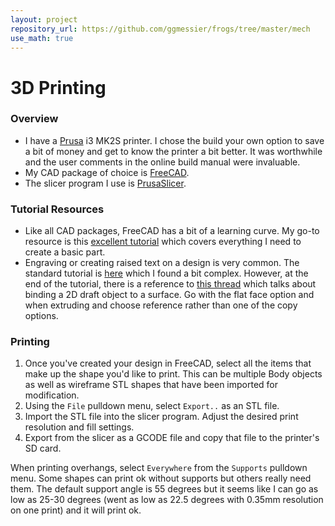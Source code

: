 ```yaml
---
layout: project
repository_url: https://github.com/ggmessier/frogs/tree/master/mech
use_math: true
---
```


# 3D Printing 

### Overview
- I have a [Prusa](http://prusa3d.com) i3 MK2S printer.  I chose the build your own option to save a bit of money and get to know the printer a bit better.  It was worthwhile and the user comments in the online build manual were invaluable.
- My CAD package of choice is [FreeCAD](https://www.freecadweb.org).
- The slicer program I use is [PrusaSlicer](https://www.prusa3d.com/prusaslicer/).

### Tutorial Resources

- Like all CAD packages, FreeCAD has a bit of a learning curve.  My go-to resource is this [excellent tutorial](https://wiki.freecadweb.org/Basic_Part_Design_Tutorial_017) which covers everything I need to create a basic part.
- Engraving or creating raised text on a design is very common.  The standard tutorial is [here](https://wiki.freecadweb.org/Draft_ShapeString_tutorial) which I found a bit complex.  However, at the end of the tutorial, there is a reference to [this thread](https://forum.freecadweb.org/viewtopic.php?f=3&t=36623) which talks about binding a 2D draft object to a surface.  Go with the flat face option and when extruding and choose reference rather than one of the copy options.


### Printing
1. Once you've created your design in FreeCAD, select all the items that make up the shape you'd like to print.  This can be multiple Body objects as well as wireframe STL shapes that have been imported for modification.
1. Using the `File` pulldown menu, select `Export..` as an STL file.
1. Import the STL file into the slicer program.  Adjust the desired print resolution and fill settings.
1. Export from the slicer as a GCODE file and copy that file to the printer's SD card.

When printing overhangs, select `Everywhere` from the `Supports` pulldown menu.  Some shapes can print ok without supports but others really need them.  The default support angle is 55 degrees but it seems like I can go as low as 25-30 degrees (went as low as 22.5 degrees with 0.35mm resolution on one print) and it will print ok.





